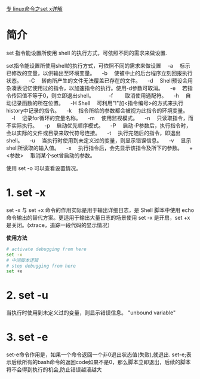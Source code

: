 [专 linux命令之set x详解](http://t.zoukankan.com/feiyun8616-p-6548658.html)

# 简介
set 指令能设置所使用 shell 的执行方式，可依照不同的需求来做设置.

set指令能设置所使用shell的执行方式，可依照不同的需求来做设置
　-a 　标示已修改的变量，以供输出至环境变量。 
　-b 　使被中止的后台程序立刻回报执行状态。 
　-C 　转向所产生的文件无法覆盖已存在的文件。 
　-d 　Shell预设会用杂凑表记忆使用过的指令，以加速指令的执行。使用-d参数可取消。 
　-e 　若指令传回值不等于0，则立即退出shell。　　 
　-f　 　取消使用通配符。 
　-h 　自动记录函数的所在位置。 
　-H Shell 　可利用"!"加<指令编号>的方式来执行history中记录的指令。 
　-k 　指令所给的参数都会被视为此指令的环境变量。 
　-l 　记录for循环的变量名称。 
　-m 　使用监视模式。 
　-n 　只读取指令，而不实际执行。 
　-p 　启动优先顺序模式。 
　-P 　启动-P参数后，执行指令时，会以实际的文件或目录来取代符号连接。 
　-t 　执行完随后的指令，即退出shell。 
　-u 　当执行时使用到未定义过的变量，则显示错误信息。 
　-v 　显示shell所读取的输入值。 
　-x 　执行指令后，会先显示该指令及所下的参数。 
　+<参数> 　取消某个set曾启动的参数。

使用 set -o 可以查看设置情况。

# 1. set -x
set -x 与 set +x 命令的作用实际是用于输出详细日志，是 Shell 脚本中使用 echo 命令输出的替代方案。更适用于输出大量日志的场景使用
set -x 是开启，set +x 是关闭。(xtrace，追踪一段代码的显示情况）

**使用方法**
```bash
# activate debugging from here
set -x
# 中间脚本逻辑
# stop debugging from here
set +x
```

# 2. set -u
当执行时使用到未定义过的变量，则显示错误信息。  "unbound variable"

# 3. set -e
set-e命令作用是，如果一个命令返回一个非0退出状态值(失败),就退出.
set-e;表示后续所有的bash命令的返回code如果不是0，那么脚本立即退出，后续的脚本将不会得到执行的机会,防止错误越滚越大